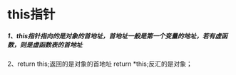 # this指针

##### 1、this指针指向的是对象的首地址，首地址一般是第一个变量的地址，若有虚函数，则是虚函数表的首地址

2、return this;返回的是对象的首地址
       return *this;反汇的是对象；